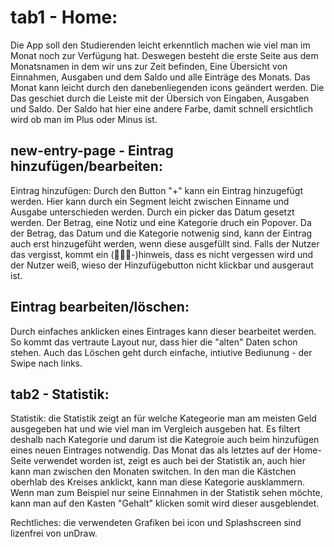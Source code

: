 # tab1 - Home: 
Die App soll den Studierenden leicht erkenntlich machen wie viel man im Monat noch zur Verfügung hat. 
Deswegen besteht die erste Seite aus dem Monatsnamen in dem wir uns zur Zeit befinden, Eine Übersicht von Einnahmen, Ausgaben und dem Saldo und alle Einträge des Monats.
Das Monat kann leicht durch den danebenliegenden icons geändert werden.
Die Das geschiet durch die Leiste mit der Übersich von Eingaben, Ausgaben und Saldo. 
Der Saldo hat hier eine andere Farbe, damit schnell ersichtlich wird ob man im Plus oder Minus ist. 

## new-entry-page - Eintrag hinzufügen/bearbeiten: 
Eintrag hinzufügen: 
Durch den Button "+" kann ein Eintrag hinzugefügt werden. 
Hier kann durch ein Segment leicht zwischen Einname und Ausgabe unterschieden werden. Durch ein picker das Datum gesetzt werden. Der Betrag, eine Notiz und eine Kategorie druch ein Popover.
Da der Betrag, das Datum und die Kategorie notwenig sind, kann der Eintrag auch erst hinzugefüht werden, wenn diese ausgefüllt sind.
Falls der Nutzer das vergisst, kommt ein (👩🏽‍✈️-)hinweis, dass es nicht vergessen wird und der Nutzer weiß, wieso der Hinzufügebutton nicht klickbar und ausgeraut ist.

## Eintrag bearbeiten/löschen:
Durch einfaches anklicken eines Eintrages kann dieser bearbeitet werden. So kommt das vertraute Layout nur, dass hier die "alten" Daten schon stehen.
Auch das Löschen geht durch einfache, intiutive Bediunung - der Swipe nach links.

## tab2 - Statistik:
Statistik: die Statistik zeigt an für welche Kategeorie man am meisten Geld ausgegeben hat und wie viel man im Vergleich ausgeben hat. Es filtert deshalb nach Kategorie und darum ist die Kategroie auch beim hinzufügen eines neuen Eintrages notwendig. 
Das Monat das als letztes auf der Home-Seite verwendet worden ist, zeigt es auch bei der Statistik an, auch hier kann man zwischen den Monaten switchen.
In den man die Kästchen oberhlab des Kreises anklickt, kann man diese Kategorie ausklammern. Wenn man zum Beispiel nur seine Einnahmen in der Statistik sehen möchte, kann man auf den Kasten "Gehalt" klicken somit wird dieser ausgeblendet. 

Rechtliches: die verwendeten Grafiken bei icon und Splashscreen sind lizenfrei von unDraw.
